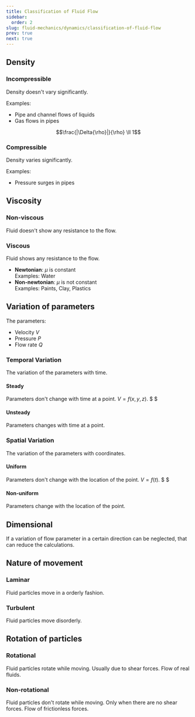 ```yaml
---
title: Classification of Fluid Flow
sidebar:
  order: 2
slug: fluid-mechanics/dynamics/classification-of-fluid-flow
prev: true
next: true
---
```


## Density

### Incompressible

Density doesn't vary significantly.

Examples:

- Pipe and channel flows of liquids
- Gas flows in pipes

```math
\frac{|\Delta{\rho}|}{\rho} \ll 1
```

### Compressible

Density varies significantly.

Examples:

- Pressure surges in pipes

## Viscosity

### Non-viscous

Fluid doesn't show any resistance to the flow.

### Viscous

Fluid shows any resistance to the flow.

- **Newtonian**: $\mu\text{ is constant}$  
  Examples: Water
- **Non-newtonian**: $\mu\text{ is not constant}$  
  Examples: Paints, Clay, Plastics

## Variation of parameters

The parameters:

- Velocity $V$
- Pressure $P$
- Flow rate $Q$

### Temporal Variation

The variation of the parameters with time.

#### Steady

Parameters don't change with time at a point. $V=f(x,y,z)$. $ $

#### Unsteady

Parameters changes with time at a point.

### Spatial Variation

The variation of the parameters with coordinates.

#### Uniform

Parameters don't change with the location of the point. $V=f(t)$. $ $

#### Non-uniform

Parameters change with the location of the point.

## Dimensional

If a variation of flow parameter in a certain direction can be neglected, that
can reduce the calculations.

## Nature of movement

### Laminar

Fluid particles move in a orderly fashion.

### Turbulent

Fluid particles move disorderly.

## Rotation of particles

### Rotational

Fluid particles rotate while moving. Usually due to shear forces. Flow of real
fluids.

### Non-rotational

Fluid particles don't rotate while moving. Only when there are no shear forces.
Flow of frictionless forces.
